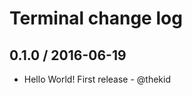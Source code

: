 Terminal change log
===================

## 0.1.0 / 2016-06-19

* Hello World! First release - @thekid